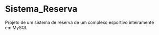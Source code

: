 <h1> Sistema_Reserva </h1>

Projeto de um sistema de reserva de um complexo esportivo inteiramente em MySQL
